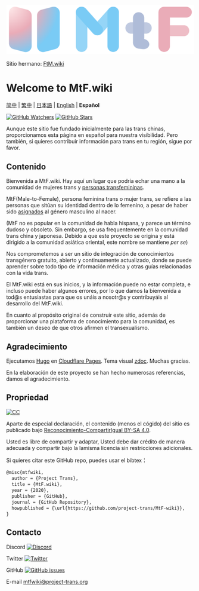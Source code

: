 <!-- markdownlint-disable-next-line -->

[![MtF-wiki][logo-long]][wiki-url]

Sitio hermano: [FtM.wiki](https://ftm.wiki)

# Welcome to **MtF.wiki**

[简中](README.md) | [繁中](README-T.md) | [日本語](README-JA.md) | [English](README-EN.md) | **Español**

[![GitHub Watchers][badge-gh-watch]][repo]
[![GitHub Stars][badge-gh-stars]][repo]

Aunque este sitio fue fundado inicialmente para las trans chinas, proporcionamos esta página en español para nuestra visibilidad. Pero también, si quieres contribuir información para trans en tu región, sigue por favor.

## Contenido

Bienvenida a MtF.wiki. Hay aquí un lugar que podría echar una mano a la comunidad de mujeres trans y [personas transfemininas](https://lgbt.fandom.com/es/wiki/Transfeminidad).

MtF(Male-to-Female), persona feminina trans o mujer trans, se refiere a las personas que sitúan su identidad dentro de lo femenino, a pesar de haber sido [asignados](https://es.wikipedia.org/wiki/Asignaci%C3%B3n_de_sexo) al género masculino al nacer.

(MtF no es popular en la comunidad de habla hispana, y parece un término dudoso y obsoleto. Sin embargo, se usa frequentemente en la comunidad trans china y japonesa. Debido a que este proyecto se origina y está dirigido a la comunidad asiática oriental, este nombre se mantiene _per se_)

Nos comprometemos a ser un sitio de integración de conocimientos transgénero gratuito, abierto y continuamente actualizado, donde se puede aprender sobre todo tipo de información médica y otras guías relacionadas con la vida trans.

El MtF.wiki está en sus inicios, y la información puede no estar completa, e incluso puede haber algunos errores, por lo que damos la bienvenida a tod@s entusiastas para que os unáis a nosotr@s y contribuyáis al desarrollo del MtF.wiki.

En cuanto al propósito original de construir este sitio, además de proporcionar una plataforma de conocimiento para la comunidad, es también un deseo de que otros afirmen el transexualismo.

## Agradecimiento

Ejecutamos [Hugo][hugo-url] en [Cloudflare Pages][pages-url]. Tema visual [zdoc][zdoc-url]. Muchas gracias.

En la elaboración de este proyecto se han hecho numerosas referencias, damos el agradecimiento.

## Propriedad

[![CC][cc-img]][cc-url]

Aparte de especial declaración, el contenido (menos el cógido) del sitio es publicado bajo [Reconocimiento-CompartirIgual BY-SA 4.0][cc-url].

Usted es libre de compartir y adaptar, Usted debe dar crédito de manera adecuada y compartir bajo la lamisma licencia sin restricciones adicionales.

Si quieres citar este GitHub repo, puedes usar el bibtex：

```plain
@misc{mtfwiki,
  author = {Project Trans},
  title = {MtF.wiki},
  year = {2020},
  publisher = {GitHub},
  journal = {GitHub Repository},
  howpublished = {\url{https://github.com/project-trans/MtF-wiki}},
}
```

## Contacto

Discord [![Discord][badge-discord]](https://link.mtf.wiki/discord)

Twitter [![Twitter][badge-twitter]](https://twitter.com/MtFwiki)

GitHub [![GitHub issues][badge-gh-issues]](https://github.com/project-trans/MtF-wiki/issues/new/choose)

E-mail <mtfwiki@project-trans.org>

[badge-discord]: https://img.shields.io/discord/883004164760801320?style=flat-square
[badge-gh-issues]: https://img.shields.io/github/issues/project-trans/mtf-wiki?style=flat-square
[badge-gh-stars]: https://img.shields.io/github/stars/project-trans/mtf-wiki.svg?style=flat-square&label=Stars
[badge-gh-watch]: https://img.shields.io/github/watchers/project-trans/mtf-wiki.svg?style=flat-square&label=Watch
[badge-twitter]: https://img.shields.io/twitter/follow/MtFwiki?style=flat-square
[cc-img]: https://i.creativecommons.org/l/by-sa/4.0/88x31.png
[cc-url]: https://creativecommons.org/licenses/by-sa/4.0
[hugo-url]: https://github.com/gohugoio/hugo
[logo-long]: ./static/new/mtf-wiki-long.svg
[repo]: https://github.com/project-trans/MtF-wiki
[wiki-url]: https://mtf.wiki
[zdoc-url]: https://github.com/zzossig/hugo-theme-zdoc
[pages-url]: https://pages.cloudflare.com
